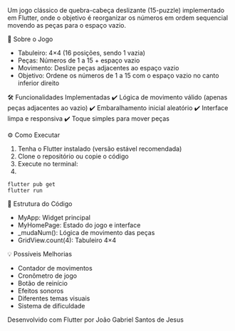 Um jogo clássico de quebra-cabeça deslizante (15-puzzle) implementado em Flutter, onde o objetivo é reorganizar os números em ordem sequencial movendo as peças para o espaço vazio.

🧩 Sobre o Jogo
- Tabuleiro: 4×4 (16 posições, sendo 1 vazia)
- Peças: Números de 1 a 15 + espaço vazio
- Movimento: Deslize peças adjacentes ao espaço vazio
- Objetivo: Ordene os números de 1 a 15 com o espaço vazio no canto inferior direito

🛠️ Funcionalidades Implementadas
✔️ Lógica de movimento válido (apenas peças adjacentes ao vazio)
✔️ Embaralhamento inicial aleatório
✔️ Interface limpa e responsiva
✔️ Toque simples para mover peças

⚙️ Como Executar
1. Tenha o Flutter instalado (versão estável recomendada)
2. Clone o repositório ou copie o código
3. Execute no terminal:
4. 
```
flutter pub get
flutter run
```

📝 Estrutura do Código
- MyApp: Widget principal
- MyHomePage: Estado do jogo e interface
- _mudaNum(): Lógica de movimento das peças
- GridView.count(4): Tabuleiro 4×4

💡 Possíveis Melhorias
- Contador de movimentos
- Cronômetro de jogo
- Botão de reinício
- Efeitos sonoros
- Diferentes temas visuais
- Sistema de dificuldade

Desenvolvido com Flutter por João Gabriel Santos de Jesus
